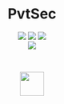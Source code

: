 <p align="center">
<!--  <img width="70px" src="" align="center"/> -->
 <h1 align="center">PvtSec</h1>
</p>
<p align="center">
<img src="https://img.shields.io/badge/Most used-Python-blue.svg"/>
<img src="https://img.shields.io/badge/Learning-Python-green.svg"/>
<img src="https://img.shields.io/badge/Target for-OSCP-red.svg"/>
<br>
<img src="https://img.shields.io/badge/Introvert-Yes-green.svg"/>
</p>
<br>
<p align="center">
<img width="48px" src="https://www.python.org/favicon.ico"/>
</p>

